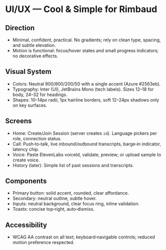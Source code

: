 # UI/UX — Cool & Simple for Rimbaud

## Direction
- Minimal, confident, practical. No gradients; rely on clean type, spacing, and subtle elevation.
- Motion is functional: focus/hover states and small progress indicators; no decorative effects.

## Visual System
- Colors: Neutral 900/800/200/50 with a single accent (Azure #2563eb).
- Typography: Inter (UI), JetBrains Mono (tech labels). Sizes 12–18 for body, 24–32 for headings.
- Shapes: 10–14px radii, 1px hairline borders, soft 12–24px shadows only on key surfaces.

## Screens
- Home: Create/Join Session (server creates `id`). Language pickers per role, connection status.
- Call: Push‑to‑talk, live inbound/outbound transcripts, barge‑in indicator, latency chip.
- Voice: Paste ElevenLabs voiceId, validate, preview; or upload sample to create voice.
- History (later): Simple list of past sessions and transcripts.

## Components
- Primary button: solid accent, rounded, clear affordance.
- Secondary: neutral outline, subtle hover.
- Inputs: neutral background, clear focus ring, inline validation.
- Toasts: concise top‑right, auto‑dismiss.

## Accessibility
- WCAG AA contrast on all text; keyboard‑navigable controls; reduced motion preference respected.

